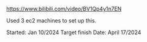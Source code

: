 https://www.bilibili.com/video/BV1Qp4y1n7EN

Used 3 ec2 machines to set up this. 

Started: Jan 10/2024
Target finish Date: April 17/2024
